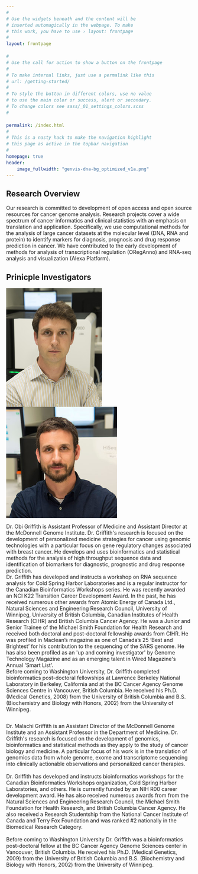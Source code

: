 ```yaml
---
#
# Use the widgets beneath and the content will be
# inserted automagically in the webpage. To make
# this work, you have to use › layout: frontpage
#
layout: frontpage

#
# Use the call for action to show a button on the frontpage
#
# To make internal links, just use a permalink like this
# url: /getting-started/
#
# To style the button in different colors, use no value
# to use the main color or success, alert or secondary.
# To change colors see sass/_01_settings_colors.scss
#

permalink: /index.html
#
# This is a nasty hack to make the navigation highlight
# this page as active in the topbar navigation
#
homepage: true
header:
    image_fullwidth: "genvis-dna-bg_optimized_v1a.png"
---
```


## Research Overview
Our research is committed to development of open access and open source resources for cancer genome analysis. Research projects cover a wide spectrum of cancer informatics and clinical statistics with an emphasis on translation and application. Specifically, we use computational methods for the analysis of large cancer datasets at the molecular level (DNA, RNA and protein) to identify markers for diagnosis, prognosis and drug response prediction in cancer. We have contributed to the early development of methods for analysis of transcriptional regulation (ORegAnno) and RNA-seq analysis and visualization (Alexa Platform).

## Prinicple Investigators

<div class="row">
  <div class="small-6 columns">
    <img src="/assets/img/obig2.jpg">
  </div>
  <div class="small-6 columns">
    <img src="/assets/img/MG14.jpg">
  </div>
</div>

<div class="row">
  <div class="small-6 columns">
    <p>
    Dr. Obi Griffith is Assistant Professor of Medicine and Assistant Director at the McDonnell Genome Institute. Dr. Griffith's research is focused on the development of personalized medicine strategies for cancer using genomic technologies with a particular focus on gene regulatory changes associated with breast cancer. He develops and uses bioinformatics and statistical methods for the analysis of high throughput sequence data and identification of biomarkers for diagnostic, prognostic and drug response prediction.
    <br>
    Dr. Griffith has developed and instructs a workshop on RNA sequence analysis for Cold Spring Harbor Laboratories and is a regular instructor for the Canadian Bioinformatics Workshops series. He was recently awarded an NCI K22 Transition Career Development Award. In the past, he has received numerous other awards from Atomic Energy of Canada Ltd., Natural Sciences and Engineering Research Council, University of Winnipeg, University of British Columbia, Canadian Institutes of Health Research (CIHR) and British Columbia Cancer Agency. He was a Junior and Senior Trainee of the Michael Smith Foundation for Health Research and received both doctoral and post-doctoral fellowship awards from CIHR. He was profiled in Maclean’s magazine as one of Canada’s 25 ‘Best and Brightest’ for his contribution to the sequencing of the SARS genome. He has also been profiled as an 'up and coming investigator' by Genome Technology Magazine and as an emerging talent in Wired Magazine's Annual 'Smart List'.
    <br>
    Before coming to Washington University, Dr. Griffith completed bioinformatics post-doctoral fellowships at Lawrence Berkeley National Laboratory in Berkeley, California and at the BC Cancer Agency Genome Sciences Centre in Vancouver, British Columbia. He received his Ph.D. (Medical Genetics, 2008) from the University of British Columbia and B.S. (Biochemistry and Biology with Honors, 2002) from the University of Winnipeg.
    </p>
  </div>
  <div class="small-6 columns">
    <p>
    Dr. Malachi Griffith is an Assistant Director of the McDonnell Genome Institute and an Assistant Professor in the Department of Medicine. Dr. Griffith's research is focused on the development of genomics, bioinformatics and statistical methods as they apply to the study of cancer biology and medicine. A particular focus of his work is in the translation of genomics data from whole genome, exome and transcriptome sequencing into clinically actionable observations and personalized cancer therapies.
    <br><br>
    Dr. Griffith has developed and instructs bioinformatics workshops for the Canadian Bioinformatics Workshops organization, Cold Spring Harbor Laboratories, and others. He is currently funded by an NIH R00 career development award. He has also received numerous awards from from the Natural Sciences and Engineering Research Council, the Michael Smith Foundation for Health Research, and British Columbia Cancer Agency. He also received a Research Studentship from the National Cancer Institute of Canada and Terry Fox Foundation and was ranked #2 nationally in the Biomedical Research Category.
    <br><br>
    Before coming to Washington University Dr. Griffith was a bioinformatics post-doctoral fellow at the BC Cancer Agency Genome Sciences center in Vancouver, British Columbia. He received his Ph.D. (Medical Genetics, 2009) from the University of British Columbia and B.S. (Biochemistry and Biology with Honors, 2002) from the University of Winnipeg.
    </p>
  </div>
</div>
